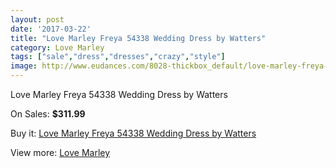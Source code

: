 ```yaml
---
layout: post
date: '2017-03-22'
title: "Love Marley Freya 54338 Wedding Dress by Watters"
category: Love Marley
tags: ["sale","dress","dresses","crazy","style"]
image: http://www.eudances.com/8028-thickbox_default/love-marley-freya-54338-wedding-dress-by-watters.jpg
---
```

Love Marley Freya 54338 Wedding Dress by Watters

On Sales: **$311.99**
<a href="https://www.eudances.com/en/love-marley/2802-love-marley-freya-54338-wedding-dress-by-watters.html"><amp-img layout="responsive" width="600" height="600" src="//www.eudances.com/8028-thickbox_default/love-marley-freya-54338-wedding-dress-by-watters.jpg" alt="Love Marley Freya 54338 Wedding Dress by Watters 0" /></a>
<a href="https://www.eudances.com/en/love-marley/2802-love-marley-freya-54338-wedding-dress-by-watters.html"><amp-img layout="responsive" width="600" height="600" src="//www.eudances.com/8034-thickbox_default/love-marley-freya-54338-wedding-dress-by-watters.jpg" alt="Love Marley Freya 54338 Wedding Dress by Watters 1" /></a>
<a href="https://www.eudances.com/en/love-marley/2802-love-marley-freya-54338-wedding-dress-by-watters.html"><amp-img layout="responsive" width="600" height="600" src="//www.eudances.com/8033-thickbox_default/love-marley-freya-54338-wedding-dress-by-watters.jpg" alt="Love Marley Freya 54338 Wedding Dress by Watters 2" /></a>
<a href="https://www.eudances.com/en/love-marley/2802-love-marley-freya-54338-wedding-dress-by-watters.html"><amp-img layout="responsive" width="600" height="600" src="//www.eudances.com/8032-thickbox_default/love-marley-freya-54338-wedding-dress-by-watters.jpg" alt="Love Marley Freya 54338 Wedding Dress by Watters 3" /></a>
<a href="https://www.eudances.com/en/love-marley/2802-love-marley-freya-54338-wedding-dress-by-watters.html"><amp-img layout="responsive" width="600" height="600" src="//www.eudances.com/8031-thickbox_default/love-marley-freya-54338-wedding-dress-by-watters.jpg" alt="Love Marley Freya 54338 Wedding Dress by Watters 4" /></a>
<a href="https://www.eudances.com/en/love-marley/2802-love-marley-freya-54338-wedding-dress-by-watters.html"><amp-img layout="responsive" width="600" height="600" src="//www.eudances.com/8030-thickbox_default/love-marley-freya-54338-wedding-dress-by-watters.jpg" alt="Love Marley Freya 54338 Wedding Dress by Watters 5" /></a>
<a href="https://www.eudances.com/en/love-marley/2802-love-marley-freya-54338-wedding-dress-by-watters.html"><amp-img layout="responsive" width="600" height="600" src="//www.eudances.com/8029-thickbox_default/love-marley-freya-54338-wedding-dress-by-watters.jpg" alt="Love Marley Freya 54338 Wedding Dress by Watters 6" /></a>

Buy it: [Love Marley Freya 54338 Wedding Dress by Watters](https://www.eudances.com/en/love-marley/2802-love-marley-freya-54338-wedding-dress-by-watters.html "Love Marley Freya 54338 Wedding Dress by Watters")

View more: [Love Marley](https://www.eudances.com/en/44-love-marley "Love Marley")